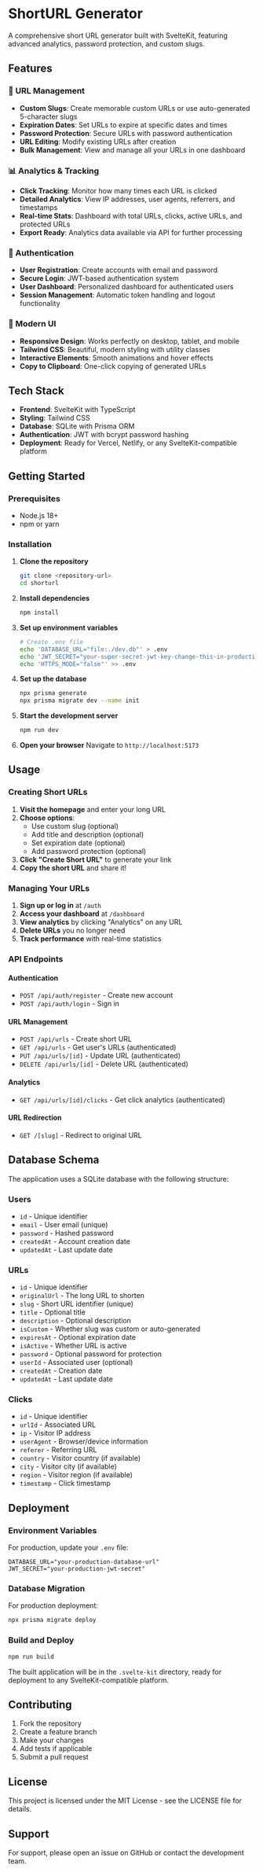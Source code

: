# ShortURL Generator

A comprehensive short URL generator built with SvelteKit, featuring advanced analytics, password protection, and custom slugs.

## Features

### 🔗 URL Management
- **Custom Slugs**: Create memorable custom URLs or use auto-generated 5-character slugs
- **Expiration Dates**: Set URLs to expire at specific dates and times
- **Password Protection**: Secure URLs with password authentication
- **URL Editing**: Modify existing URLs after creation
- **Bulk Management**: View and manage all your URLs in one dashboard

### 📊 Analytics & Tracking
- **Click Tracking**: Monitor how many times each URL is clicked
- **Detailed Analytics**: View IP addresses, user agents, referrers, and timestamps
- **Real-time Stats**: Dashboard with total URLs, clicks, active URLs, and protected URLs
- **Export Ready**: Analytics data available via API for further processing

### 🔐 Authentication
- **User Registration**: Create accounts with email and password
- **Secure Login**: JWT-based authentication system
- **User Dashboard**: Personalized dashboard for authenticated users
- **Session Management**: Automatic token handling and logout functionality

### 🎨 Modern UI
- **Responsive Design**: Works perfectly on desktop, tablet, and mobile
- **Tailwind CSS**: Beautiful, modern styling with utility classes
- **Interactive Elements**: Smooth animations and hover effects
- **Copy to Clipboard**: One-click copying of generated URLs

## Tech Stack

- **Frontend**: SvelteKit with TypeScript
- **Styling**: Tailwind CSS
- **Database**: SQLite with Prisma ORM
- **Authentication**: JWT with bcrypt password hashing
- **Deployment**: Ready for Vercel, Netlify, or any SvelteKit-compatible platform

## Getting Started

### Prerequisites

- Node.js 18+ 
- npm or yarn

### Installation

1. **Clone the repository**
   ```bash
   git clone <repository-url>
   cd shorturl
   ```

2. **Install dependencies**
   ```bash
   npm install
   ```

3. **Set up environment variables**
   ```bash
   # Create .env file
   echo 'DATABASE_URL="file:./dev.db"' > .env
   echo 'JWT_SECRET="your-super-secret-jwt-key-change-this-in-production"' >> .env
   echo 'HTTPS_MODE="false"' >> .env
   ```

4. **Set up the database**
   ```bash
   npx prisma generate
   npx prisma migrate dev --name init
   ```

5. **Start the development server**
   ```bash
   npm run dev
   ```

6. **Open your browser**
   Navigate to `http://localhost:5173`

## Usage

### Creating Short URLs

1. **Visit the homepage** and enter your long URL
2. **Choose options**:
   - Use custom slug (optional)
   - Add title and description (optional)
   - Set expiration date (optional)
   - Add password protection (optional)
3. **Click "Create Short URL"** to generate your link
4. **Copy the short URL** and share it!

### Managing Your URLs

1. **Sign up or log in** at `/auth`
2. **Access your dashboard** at `/dashboard`
3. **View analytics** by clicking "Analytics" on any URL
4. **Delete URLs** you no longer need
5. **Track performance** with real-time statistics

### API Endpoints

#### Authentication
- `POST /api/auth/register` - Create new account
- `POST /api/auth/login` - Sign in

#### URL Management
- `POST /api/urls` - Create short URL
- `GET /api/urls` - Get user's URLs (authenticated)
- `PUT /api/urls/[id]` - Update URL (authenticated)
- `DELETE /api/urls/[id]` - Delete URL (authenticated)

#### Analytics
- `GET /api/urls/[id]/clicks` - Get click analytics (authenticated)

#### URL Redirection
- `GET /[slug]` - Redirect to original URL

## Database Schema

The application uses a SQLite database with the following structure:

### Users
- `id` - Unique identifier
- `email` - User email (unique)
- `password` - Hashed password
- `createdAt` - Account creation date
- `updatedAt` - Last update date

### URLs
- `id` - Unique identifier
- `originalUrl` - The long URL to shorten
- `slug` - Short URL identifier (unique)
- `title` - Optional title
- `description` - Optional description
- `isCustom` - Whether slug was custom or auto-generated
- `expiresAt` - Optional expiration date
- `isActive` - Whether URL is active
- `password` - Optional password for protection
- `userId` - Associated user (optional)
- `createdAt` - Creation date
- `updatedAt` - Last update date

### Clicks
- `id` - Unique identifier
- `urlId` - Associated URL
- `ip` - Visitor IP address
- `userAgent` - Browser/device information
- `referer` - Referring URL
- `country` - Visitor country (if available)
- `city` - Visitor city (if available)
- `region` - Visitor region (if available)
- `timestamp` - Click timestamp

## Deployment

### Environment Variables

For production, update your `.env` file:

```env
DATABASE_URL="your-production-database-url"
JWT_SECRET="your-production-jwt-secret"
```

### Database Migration

For production deployment:

```bash
npx prisma migrate deploy
```

### Build and Deploy

```bash
npm run build
```

The built application will be in the `.svelte-kit` directory, ready for deployment to any SvelteKit-compatible platform.

## Contributing

1. Fork the repository
2. Create a feature branch
3. Make your changes
4. Add tests if applicable
5. Submit a pull request

## License

This project is licensed under the MIT License - see the LICENSE file for details.

## Support

For support, please open an issue on GitHub or contact the development team.
